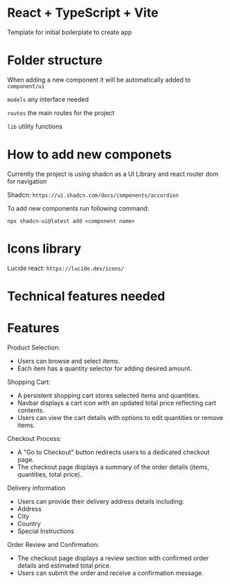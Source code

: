 # React + TypeScript + Vite

Template for initial boilerplate to create app

# Folder structure

When adding a new component it will be automatically added to `component/ui`

`models` any interface needed

`routes` the main routes for the project

`lib` utility functions

# How to add new componets

Currently the project is using shadcn as a UI Library and react router dom for navigation

Shadcn: `https://ui.shadcn.com/docs/components/accordion`

To add new components run following command:

`npx shadcn-ui@latest add <component name>`

# Icons library

Lucide react: `https://lucide.dev/icons/`

# Technical features needed

# Features

Product Selection:

- Users can browse and select items.
- Each item has a quantity selector for adding desired amount.

Shopping Cart:

- A persistent shopping cart stores selected items and quantities.
- Navbar displays a cart icon with an updated total price reflecting cart contents.
- Users can view the cart details with options to edit quantities or remove items.

Checkout Process:

- A "Go to Checkout" button redirects users to a dedicated checkout page.
- The checkout page displays a summary of the order details (items, quantities, total price).

Delivery information

- Users can provide their delivery address details including:
 - Address
 - City
 - Country
 - Special Instructions

Order Review and Confirmation:

- The checkout page displays a review section with confirmed order details and estimated total price.
- Users can submit the order and receive a confirmation message.


